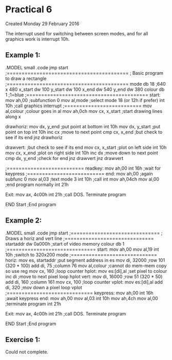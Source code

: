 # Practical 6
Created Monday 29 February 2016

The interrupt used for switching between screen modes, and for all graphics work is interrupt
10h.

Example 1:
----------

.MODEL small
.code
jmp start
;=========================================
; Basic program to draw a rectangle
;=========================================
mode db 18 ;640 x 480
x_start dw 100
y_start dw 100
x_end dw 540
y_end dw 380
colour db 1 ;1=blue
;=========================================
start:
mov ah,00 ;subfunction 0
mov al,mode ;select mode 18 (or 12h if prefer)
int 10h ;call graphics interrupt
;==========================
mov al,colour ;colour goes in al
mov ah,0ch
mov cx, x_start ;start drawing lines along x

drawhoriz:
mov dx, y_end ;put point at bottom
int 10h
mov dx, y_start ;put point on top
int 10h
inc cx ;move to next point
cmp cx, x_end ;but check to see if its end
jnz drawhoriz

drawvert: ;but check to see if its end
mov cx, x_start ;plot on left side
int 10h
mov cx, x_end ;plot on right side
int 10h
inc dx ;move down to next point
cmp dx, y_end ;check for end jnz drawvert
jnz drawvert

;==========================
readkey:
mov ah,00
int 16h ;wait for keypress
;==========================
end:
mov ah,00 ;again subfunc 0
mov al,03  ;text mode 3
int 10h ;call int
mov ah,04ch
mov al,00 ;end program normally
int 21h 

Exit:
mov ax, 4c00h
int 21h 			;call DOS. Terminate program

END Start 			;End program


Example 2:
----------

.MODEL small
.code
jmp start
;==============================
; Draws a horiz and vert line
;==============================
startaddr dw 0a000h ;start of video memory
colour db 1
;==============================
start:
mov ah,00
mov al,19
int 10h ;switch to 320x200 mode
;=============================
horiz:
mov es, startaddr ;put segment address in es
mov di, 32000 ;row 101 (320 * 100)
add di, 75 ;column 76
mov al,colour ;cannot do mem-mem copy so use reg
mov cx, 160 ;loop counter
hplot:
mov es:[di],al ;set pixel to colour
inc di ;move to next pixel
loop hplot
vert:
mov di, 16000 ;row 51 (320 * 50)
add di, 160 ;column 161
mov cx, 100 ;loop counter
vplot:
mov es:[di],al
add di, 320 ;mov down a pixel
loop vplot
;=============================
keypress:
mov ah,00
int 16h ;await keypress
end:
mov ah,00
mov al,03
int 10h
mov ah,4ch
mov al,00 ;terminate program
int 21h

Exit:
mov ax, 4c00h
int 21h 			;call DOS. Terminate program

END Start 			;End program






Exercise 1:
-----------
Could not complete.



